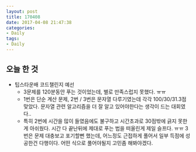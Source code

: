 ```yaml
---
layout: post
title: 170408
date: 2017-04-08 21:47:38
categories:
- Daily
tags:
- Daily
---
```


## 오늘 한 것

* 팁스타운배 코드챌린지 예선
  * 3문제를 120분동안 푸는 것이었는데, 별로 만족스럽지 못했다. ㅠㅠ
  * 1번은 단순 계산 문제, 2번 / 3번은 문자열 다루기였는데 각각 100/30/31.3점 맞았다. 문자열 관련 알고리즘을 더 잘 알고 있어야한다는 생각이 드는 대회였다..
  * 특히 2번에 시간을 많이 들였음에도 불구하고 시간초과로 30점밖에 긁지 못한게 아쉬웠다. 시간 다 끝난뒤에 제대로 푸는 법을 떠올린게 제일 슬프다. ㅠㅠ
    3번은 문제 대충보고 포기할뻔 했는데, 어느정도 근접하게 풀어서 일부 득점에 성공한건 다행이다. 어떤 식으로 풀어야될지 고민좀 해봐야겠다.
